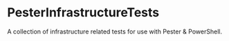 # PesterInfrastructureTests
A collection of infrastructure related tests for use with Pester &amp; PowerShell.

